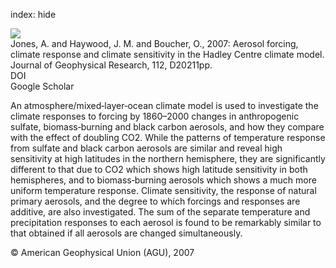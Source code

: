 index: hide

<div class="Citation">
    <div class="Citation-thumb CitationThumb-linked"  data-href="https://doi.org/10.1029/2007jd008688">
      <img src="https://static.claimspace.cloud/climate-study-static/refs/thumbs/7/Jones_et_al_2007-thumb.png" />
    </div>

  <div class="Citation-body">
    <div class="Citation-text">Jones, A. and Haywood, J. M. and Boucher, O., 2007: Aerosol forcing, climate response and climate sensitivity in the Hadley Centre climate model. <span class="Article-journal">Journal of Geophysical Research, </span><span class="Article-volume">112, </span>D20211pp.</div>
    <div class="Citation-links">
      <div class="CitationLink" data-href="https://doi.org/10.1029/2007jd008688">
        <div class="CitationLink-icon CitationLink-Doi"></div>
        <div class="CitationLink-text">DOI</div>
      </div>
      <div class="CitationLink" data-href="https://scholar.google.com/scholar?q=10.1029/2007jd008688">
        <div class="CitationLink-icon CitationLink-Scholar"></div>
        <div class="CitationLink-text">Google Scholar</div>
      </div>
    </div>
  </div>
</div>

An atmosphere/mixed‐layer‐ocean climate model is used to investigate the climate responses to forcing by 1860–2000 changes in anthropogenic sulfate, biomass‐burning and black carbon aerosols, and how they compare with the effect of doubling CO2. While the patterns of temperature response from sulfate and black carbon aerosols are similar and reveal high sensitivity at high latitudes in the northern hemisphere, they are significantly different to that due to CO2 which shows high latitude sensitivity in both hemispheres, and to biomass‐burning aerosols which shows a much more uniform temperature response. Climate sensitivity, the response of natural primary aerosols, and the degree to which forcings and responses are additive, are also investigated. The sum of the separate temperature and precipitation responses to each aerosol is found to be remarkably similar to that obtained if all aerosols are changed simultaneously.

<div class="Citation-copy">
&copy; American Geophysical Union (AGU), 2007
</div>